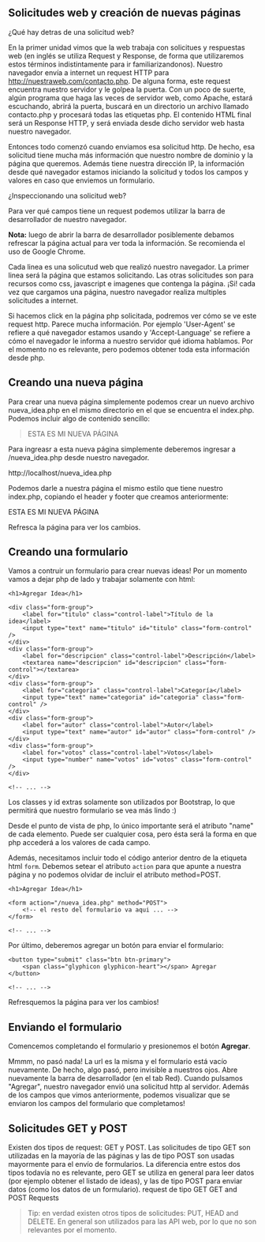 ## Solicitudes web y creación de nuevas páginas

¿Qué hay detras de una solicitud web?

En la primer unidad vimos que la web trabaja con solicitues y respuestas web (en inglés se utiliza Request y Response, de forma que utilizaremos estos términos indistintamente para ir familiarizandonos). Nuestro navegador envía a internet un request HTTP para http://nuestraweb.com/contacto.php. De alguna forma, este request encuentra nuestro servidor y le golpea la puerta. Con un poco de suerte, algún programa que haga las veces de servidor web, como Apache, estará escuchando, abrirá la puerta, buscará en un directorio un archivo llamado contacto.php y procesará todas las etiquetas php. El contenido HTML final será un Response HTTP, y será enviada desde dicho servidor web hasta nuestro navegador.

Entonces todo comenzó cuando enviamos esa solicitud http. De hecho, esa solicitud tiene mucha más información que nuestro nombre de dominio y la página que queremos. Además tiene nuestra dirección IP, la información desde qué navegador estamos iniciando la solicitud y todos los campos y valores en caso que enviemos un formulario.


¿Inspeccionando una solicitud web?

Para ver qué campos tiene un request podemos utilizar la barra de desarrollador de nuestro navegador.

**Nota:** luego de abrir la barra de desarrollador posiblemente debamos refrescar la página actual para ver toda la información. Se recomienda el uso de Google Chrome.

Cada linea es una solicutud web que realizó nuestro navegador. La primer linea será la página que estamos solicitando. Las otras solicitudes son para recursos como css, javascript e imagenes que contenga la página. ¡Si! cada vez que cargamos una página, nuestro navegador realiza multiples solicitudes a internet.

Si hacemos click en la página php solicitada, podremos ver cómo se ve este request http. Parece mucha información. Por ejemplo 'User-Agent' se refiere a qué navegador estamos usando y 'Accept-Language' se refiere a cómo el navegador le informa a nuestro servidor qué idioma hablamos. Por el momento no es relevante, pero podemos obtener toda esta información desde php.

## Creando una nueva página

Para crear una nueva página simplemente podemos crear un nuevo archivo nueva_idea.php en el mismo directorio en el que se encuentra el index.php. Podemos incluir algo de contenido sencillo:

>   ESTA ES MI NUEVA PÁGINA

Para ingreasr a esta nueva página simplemente deberemos ingresar a /nueva_idea.php desde nuestro navegador.

http://localhost/nueva_idea.php

Podemos darle a nuestra página el mismo estilo que tiene nuestro index.php, copiando el header y footer que creamos anteriormente:


<?php require 'layout/encabezado.php'; ?>

ESTA ES MI NUEVA PÁGINA

<?php require 'layout/pie.php'; ?>

Refresca la página para ver los cambios.

## Creando una formulario

Vamos a contruir un formulario para crear nuevas ideas! Por un momento vamos a dejar php de lado y trabajar solamente con html:

```
<h1>Agregar Idea</h1>

<div class="form-group">
    <label for="titulo" class="control-label">Título de la idea</label>
    <input type="text" name="titulo" id="titulo" class="form-control" />
</div>
<div class="form-group">
    <label for="descripcion" class="control-label">Descripción</label>
    <textarea name="descripcion" id="descripcion" class="form-control"></textarea>
</div>
<div class="form-group">
    <label for="categoria" class="control-label">Categoría</label>
    <input type="text" name="categoria" id="categoria" class="form-control" />
</div>
<div class="form-group">
    <label for="autor" class="control-label">Autor</label>
    <input type="text" name="autor" id="autor" class="form-control" />
</div>
<div class="form-group">
    <label for="votos" class="control-label">Votos</label>
    <input type="number" name="votos" id="votos" class="form-control" />
</div>

<!-- ... -->

```

Los classes y id extras solamente son utilizados por Bootstrap, lo que permitirá que nuestro formulario se vea más lindo :)

Desde el punto de vista de php, lo único importante será el atributo "name" de cada elemento. Puede ser cualquier cosa, pero ésta será la forma en que php accederá a los valores de cada campo.

Además, necesitamos incluir todo el código anterior dentro de la etiqueta html `form`. Debemos setear el atributo `action` para que apunte a nuestra página y no podemos olvidar de incluir el atributo method=POST. 

```
<h1>Agregar Idea</h1>

<form action="/nueva_idea.php" method="POST">
    <!-- el resto del formulario va aqui ... -->
</form>

<!-- ... -->

```

Por último, deberemos agregar un botón para enviar el formulario:

```
<button type="submit" class="btn btn-primary">
    <span class="glyphicon glyphicon-heart"></span> Agregar
</button>

<!-- ... -->

```

Refresquemos la página para ver los cambios!

## Enviando el formulario

Comencemos completando el formulario y presionemos el botón **Agregar**.

Mmmm, no pasó nada! La url es la misma y el formulario está vacío nuevamente. De hecho, algo pasó, pero invisible a nuestros ojos. Abre nuevamente la barra de desarrollador (en el tab Red). Cuando pulsamos "Agregar", nuestro navegador envió una solicitud http al servidor. Además de los campos que vimos anteriormente, podemos visualizar que se enviaron los campos del formulario que completamos!


## Solicitudes GET y POST

Existen dos tipos de request: GET y POST. Las solicitudes de tipo GET son utilizadas en la mayoría de las páginas y las de tipo POST son usadas mayormente para el envío de formularios. La diferencia entre estos dos tipos todavía no es relevante, pero GET se utiliza en general para leer datos (por ejemplo obtener el listado de ideas), y las de tipo POST para enviar datos (como los datos de un formulario). request de tipo GET 
GET and POST Requests

> Tip: en verdad existen otros tipos de solicitudes: PUT, HEAD and DELETE. En general son utilizados para las API web, por lo que no son relevantes por el momento.














